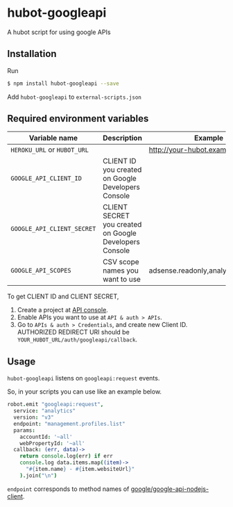 hubot-googleapi
================

A hubot script for using google APIs

## Installation
Run

```sh
$ npm install hubot-googleapi --save
```

Add `hubot-googleapi` to `external-scripts.json`

## Required environment variables

Variable name               | Description             | Example
--------------------------- | ----------------------- | -----------------
`HEROKU_URL` or `HUBOT_URL` |                         | http://your-hubot.example.com
`GOOGLE_API_CLIENT_ID`      | CLIENT ID you created on Google Developers Console  |
`GOOGLE_API_CLIENT_SECRET`  | CLIENT SECRET you created on Google Developers Console |
`GOOGLE_API_SCOPES`         | CSV scope names you want to use | adsense.readonly,analytics.readonly

To get CLIENT ID and CLIENT SECRET,

1. Create a project at [API console](https://code.google.com/apis/console/).
2. Enable APIs you want to use at `API & auth > APIs`.
3. Go to `APIs & auth > Credentials`, and create new Client ID. AUTHORIZED REDIRECT URI should be `YOUR_HUBOT_URL/auth/googleapi/callback`.

## Usage
`hubot-googleapi` listens on `googleapi:request` events.

So, in your scripts you can use like an example below.

```coffee
robot.emit "googleapi:request",
  service: "analytics"
  version: "v3"
  endpoint: "management.profiles.list"
  params:
    accountId: '~all'
    webPropertyId: '~all'
  callback: (err, data)->
    return console.log(err) if err
    console.log data.items.map((item)->
      "#{item.name} - #{item.websiteUrl}"
    ).join("\n")
```

`endpoint` corresponds to method names of [google/google-api-nodejs-client](https://github.com/google/google-api-nodejs-client).

